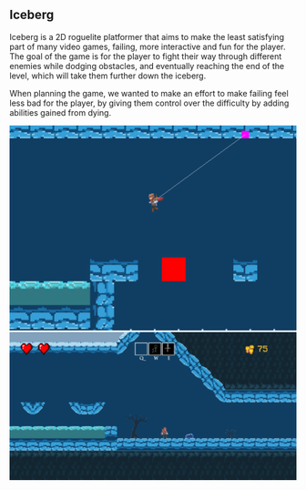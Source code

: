 ## Iceberg

Iceberg is a 2D roguelite platformer that aims to make the least satisfying part of
many video games, failing, more interactive and fun for the player. The goal of the
game is for the player to fight their way through different enemies while dodging
obstacles, and eventually reaching the end of the level, which will take them further
down the iceberg.

When planning the game, we wanted to make an effort to make failing feel less bad
for the player, by giving them control over the difficulty by adding abilities gained
from dying.

![grappling](https://raw.githubusercontent.com/Kaexel/iceberg/main/media/grapplingSwing.PNG)
![ui](https://raw.githubusercontent.com/Kaexel/iceberg/main/media/UIPicture.png)